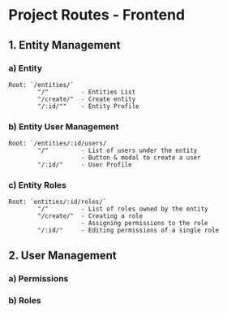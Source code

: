 # Project Routes - Frontend

## 1. Entity Management

### a) Entity

    Root: `/entities/`
            "/"         - Entities List
            "/create/"  - Create entity
            "/:id/""    - Entity Profile

### b) Entity User Management

    Root: `/entities/:id/users/
            "/"         - List of users under the entity
                        - Button & modal to create a user
            "/:id/"     - User Profile

### c) Entity Roles

    Root: `entities/:id/roles/`
            "/"         - List of roles owned by the entity
            "/create/"  - Creating a role
                        - Assigning permissions to the role
            "/:id/"     - Editing permissions of a single role

## 2. User Management

### a) Permissions

### b) Roles
